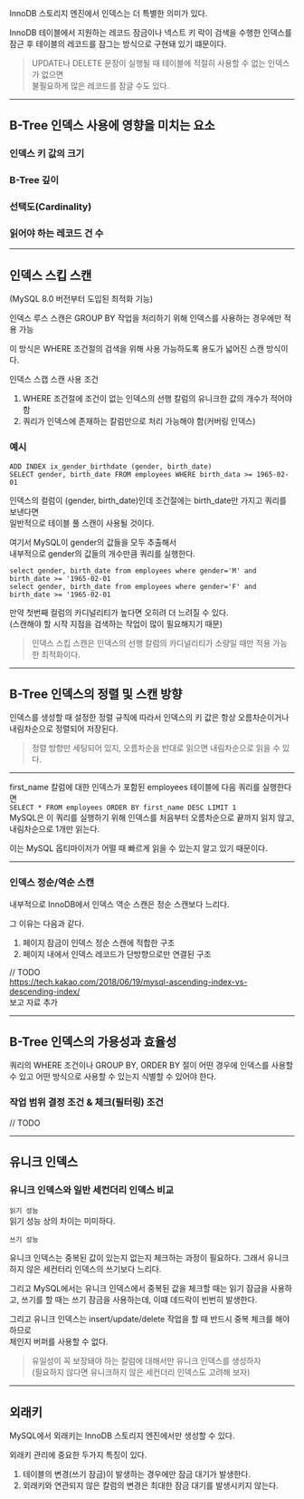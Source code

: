 InnoDB 스토리지 엔진에서 인덱스는 더 특별한 의미가 있다.

InnoDB 테이블에서 지원하는 레코드 잠금이나 넥스트 키 락이 
검색을 수행한 인덱스를 잠근 후 테이블의 레코드를 잠그는 방식으로 구현돼 있기 떄문이다.

> UPDATE나 DELETE 문장이 실행될 때 테이블에 적절히 사용할 수 없는 인덱스가 없으면  
> 불필요하게 많은 레코드를 잠글 수도 있다.

---

## B-Tree 인덱스 사용에 영향을 미치는 요소

### 인덱스 키 값의 크기

### B-Tree 깊이

### 선택도(Cardinality)

### 읽어야 하는 레코드 건 수

---

## 인덱스 스킵 스캔

(MySQL 8.0 버전부터 도입된 최적화 기능)

인덱스 루스 스캔은 GROUP BY 작업을 처리하기 위해 인덱스를 사용하는 경우에만 적용 가능

이 방식은 WHERE 조건절의 검색을 위해 사용 가능하도록 용도가 넓어진 스캔 방식이다.

인덱스 스캡 스캔 사용 조건
1. WHERE 조건절에 조건이 없는 인덱스의 선행 칼럼의 유니크한 값의 개수가 적어야 함
2. 쿼리가 인덱스에 존재하는 칼럼만으로 처리 가능해야 함(커버링 인덱스)

### 예시

`ADD INDEX ix_gender_birthdate (gender, birth_date)`  
`SELECT gender, birth_date FROM employees WHERE birth_data >= 1965-02-01`

인덱스의 컬럼이 (gender, birth_date)인데 조건절에는 birth_date만 가지고 쿼리를 보낸다면  
일반적으로 테이블 풀 스캔이 사용될 것이다.

여기서 MySQL이 gender의 값들을 모두 추출해서  
내부적으로 gender의 값들의 개수만큼 쿼리를 실행한다.

`select gender, birth_date from employees where gender='M' and birth_date >= '1965-02-01`  
`select gender, birth_date from employees where gender='F' and birth_date >= '1965-02-01`

만약 첫번째 컬럼의 카디널리티가 높다면 오히려 더 느려질 수 있다.  
(스캔해야 할 시작 지점을 검색하는 작업이 많이 필요해지기 때문)

> 인덱스 스킵 스캔은 인덱스의 선행 칼럼의 카디널리티가 소량일 때만 적용 가능한 최적화이다.

---

## B-Tree 인덱스의 정렬 및 스캔 방향

인덱스를 생성할 때 설정한 정렬 규칙에 따라서 인덱스의 키 값은 항상 오름차순이거나 내림차순으로 정렬되어 저장된다.

> 정렬 방향만 세팅되어 있지, 오름차순을 반대로 읽으면 내림차순으로 읽을 수 있다.

---

first_name 칼럼에 대한 인덱스가 포함된 employees 테이블에 다음 쿼리를 실행한다면  
`SELECT * FROM employees ORDER BY first_name DESC LIMIT 1`  
MySQL은 이 쿼리를 실행하기 위해 인덱스를 처음부터 오름차순으로 끝까지 읽지 않고,  
내림차순으로 1개만 읽는다.

이는 MySQL 옵티마이저가 어떨 때 빠르게 읽을 수 있는지 알고 있기 때문이다.

---

### 인덱스 정순/역순 스캔

내부적으로 InnoDB에서 인덱스 역순 스캔은 정순 스캔보다 느리다.

그 이유는 다음과 같다.

1. 페이지 잠금이 인덱스 정순 스캔에 적합한 구조
2. 페이지 내에서 인덱스 레코드가 단방향으로만 연결된 구조

// TODO  
https://tech.kakao.com/2018/06/19/mysql-ascending-index-vs-descending-index/  
보고 자료 추가

---

## B-Tree 인덱스의 가용성과 효율성

쿼리의 WHERE 조건이나 GROUP BY, ORDER BY 절이 어떤 경우에 인덱스를 사용할 수 있고 
어떤 방식으로 사용할 수 있는지 식별할 수 있어야 한다.

### 작업 범위 결정 조건 & 체크(필터링) 조건

// TODO

---

## 유니크 인덱스

### 유니크 인덱스와 일반 세컨더리 인덱스 비교

`읽기 성능`  
읽기 성능 상의 차이는 미미하다.

`쓰기 성능`

유니크 인덱스는 중복된 값이 있는지 없는지 체크하는 과정이 필요하다.
그래서 유니크하지 않은 세컨터리 인덱스의 쓰기보다 느리다.

그리고 MySQL에서는 유니크 인덱스에서 중복된 값을 체크할 때는 읽기 잠금을 사용하고, 
쓰기를 할 때는 쓰기 잠금을 사용하는데,
이떄 데드락이 빈번히 발생한다.

그리고 유니크 인덱스는 insert/update/delete 작업을 할 때 
반드시 중복 체크를 해야 하므로  
체인지 버퍼를 사용할 수 없다.

> 유일성이 꼭 보장돼야 하는 칼럼에 대해서만 유니크 인덱스를 생성하자  
> (필요하지 않다면 유니크하지 않은 세컨더리 인덱스도 고려해 보자)

---

## 외래키

MySQL에서 외래키는 InnoDB 스토리지 엔진에서만 생성할 수 있다.

외래키 관리에 중요한 두가지 특징이 있다.
1. 테이블의 변경(쓰기 잠금)이 발생하는 경우에만 잠금 대기가 발생한다.
2. 외래키와 연관되지 않은 칼럼의 변경은 최대한 잠금 대기를 발생시키지 않는다.